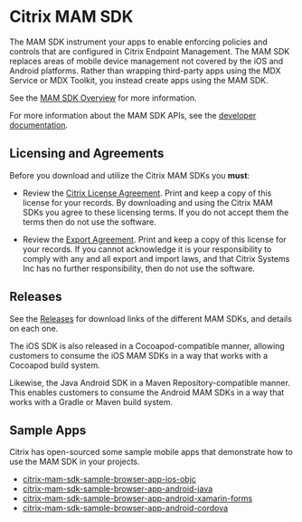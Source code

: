 # Citrix MAM SDK

The MAM SDK instrument your apps to enable enforcing policies and controls that are configured in Citrix Endpoint Management. The MAM SDK replaces areas of mobile device management not covered by the iOS and Android platforms. Rather than wrapping third-party apps using the MDX Service or MDX Toolkit, you instead create apps using the MAM SDK. 

See the [MAM SDK Overview](https://docs.citrix.com/en-us/mdx-toolkit/mam-sdk-overview.html) for more information.

For more information about the MAM SDK APIs, see the [developer documentation](https://developer.cloud.com/citrixworkspace/mobile-application-integration/).

## Licensing and Agreements

Before you download and utilize the Citrix MAM SDKs you **must**:

* Review the [Citrix License Agreement](LICENSE). Print and keep a copy of this license for your records. By downloading and using the Citrix MAM SDKs you agree to these licensing terms.  If you do not accept them the terms then do not use the software.

* Review the [Export Agreement](EXPORT_CONTROLS). Print and keep a copy of this license for your records. If you cannot acknowledge it is your responsibility to comply with any and all export and import laws, and that Citrix Systems Inc has no further responsibility, then do not use the software.

## Releases

See the [Releases](https://github.com/citrix/citrix-mam-sdks) for download links of the different MAM SDKs, and details on each one.

The iOS SDK is also released in a Cocoapod-compatible manner, allowing customers to consume the iOS MAM SDKs in a way that works with a Cocoapod build system.

Likewise, the Java Android SDK in a Maven Repository-compatible manner.  This enables customers to consume the Android MAM SDKs in a way that works with a Gradle or Maven build system.

## Sample Apps

Citrix has open-sourced some sample mobile apps that demonstrate how to use the MAM SDK in your projects.

- [citrix-mam-sdk-sample-browser-app-ios-objc](https://github.com/citrix/citrix-mam-sdk-sample-browser-app-ios-objc)
- [citrix-mam-sdk-sample-browser-app-android-java](https://github.com/citrix/citrix-mam-sdk-sample-browser-app-android-java)
- [citrix-mam-sdk-sample-browser-app-android-xamarin-forms](citrix-mam-sdk-sample-browser-app-android-xamarin-forms)
- [citrix-mam-sdk-sample-browser-app-android-cordova](https://github.com/citrix/citrix-mam-sdk-sample-browser-app-android-cordova)
